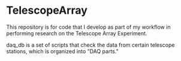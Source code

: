 # TelescopeArray
This repository is for code that I develop as part of my workflow
in performing research on the Telescope Array Experiment.

daq_db is a set of scripts that check the data from certain telescope stations,
which is organized into "DAQ parts." 
 
